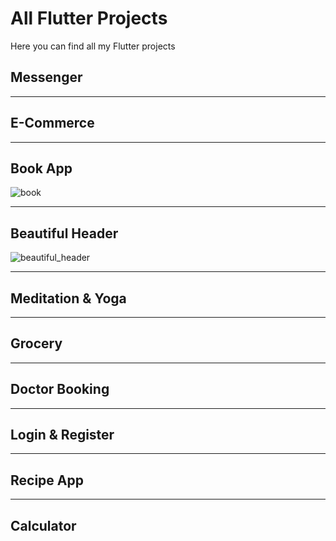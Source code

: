 # All Flutter Projects

Here you can find all my Flutter projects

## Messenger



___
 
## E-Commerce

___

## Book App

![book](https://user-images.githubusercontent.com/47221267/98983389-b506eb00-2546-11eb-9a1c-025d51c0408c.png)
___

## Beautiful Header

![beautiful_header](https://user-images.githubusercontent.com/47221267/98982265-18901900-2545-11eb-8a37-6008181e160f.jpg)

___

## Meditation & Yoga



___

## Grocery

___

## Doctor Booking


___

## Login & Register


___

## Recipe App

___

## Calculator
